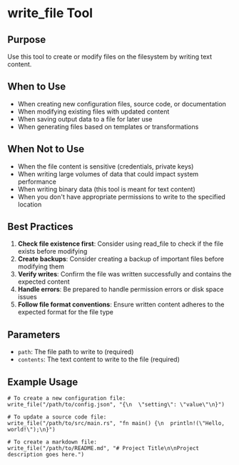 # write_file Tool

## Purpose
Use this tool to create or modify files on the filesystem by writing text content.

## When to Use
- When creating new configuration files, source code, or documentation
- When modifying existing files with updated content
- When saving output data to a file for later use
- When generating files based on templates or transformations

## When Not to Use
- When the file content is sensitive (credentials, private keys)
- When writing large volumes of data that could impact system performance
- When writing binary data (this tool is meant for text content)
- When you don't have appropriate permissions to write to the specified location

## Best Practices
1. **Check file existence first**: Consider using read_file to check if the file exists before modifying
2. **Create backups**: Consider creating a backup of important files before modifying them
3. **Verify writes**: Confirm the file was written successfully and contains the expected content
4. **Handle errors**: Be prepared to handle permission errors or disk space issues
5. **Follow file format conventions**: Ensure written content adheres to the expected format for the file type

## Parameters
- `path`: The file path to write to (required)
- `contents`: The text content to write to the file (required)

## Example Usage
```
# To create a new configuration file:
write_file("/path/to/config.json", "{\n  \"setting\": \"value\"\n}")

# To update a source code file:
write_file("/path/to/src/main.rs", "fn main() {\n  println!(\"Hello, world!\");\n}")

# To create a markdown file:
write_file("/path/to/README.md", "# Project Title\n\nProject description goes here.")
```